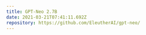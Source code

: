 ```yaml
---
title: GPT-Neo 2.7B
date: 2021-03-21T07:41:11.692Z
repository: https://github.com/EleutherAI/gpt-neo/
---
```

